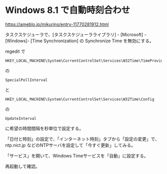 # Windows 8.1 で自動時刻合わせ

https://ameblo.jp/mikurins/entry-11770281912.html

タスクスケジューラで、[タスクスケジューラライブラリ] - [Microsoft] - [Windows]- [Time Synchronization] の Synchronize Time を無効にする。

regedit で

    HKEY_LOCAL_MACHINE\System\CurrentControlSet\Services\W32Time\TimeProviders\NtpClient

の

    SpecialPollInterval

と

    HKEY_LOCAL_MACHINE\System\CurrentControlSet\Services\W32Time\Config

の

    UpdateInterval

に希望の時間間隔を秒単位で設定する。

「日付と時刻」の設定で、「インターネット時刻」タブから「設定の変更」で、ntp.nict.jp などのNTPサーバを設定して「今すぐ更新」してみる。

「サービス」を開いて、Windows Timeサービスを「自動」に設定する。

再起動して確認。

